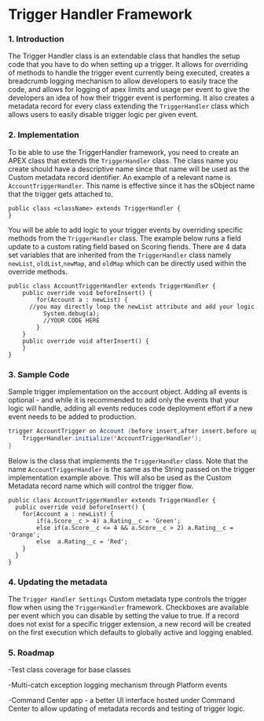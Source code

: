 # Trigger Handler Framework

### 1. Introduction

The Trigger Handler class is an extendable class that handles the setup code that you have to do when setting up a trigger. It allows for overriding of methods to handle the trigger event currently being executed, creates a breadcrumb logging mechanism to allow developers to easily trace the code, and allows for logging of apex limits and usage per event to give the developers an idea of how their trigger event is performing. It also creates a metadata record for every class extending the `TriggerHandler` class which allows users to easily disable trigger logic per given event.

### 2. Implementation

To be able to use the TriggerHandler framework, you need to create an APEX class that extends the `TriggerHandler` class. The class name you create should have a descriptive name since that name will be used as the Custom metadata record identifier. An example of a relevant name is `AccountTriggerHandler`. This name is effective since it has the sObject name that the trigger gets attached to.

```apex
public class <className> extends TriggerHandler {
}
```

You will be able to add logic to your trigger events by overriding specific methods from the `TriggerHandler` class. The example below runs a field update to a custom rating field based on Scoring fiends. There are 4 data set variables that are inherited from the `TriggerHandler` class namely `newList`, `oldList`,`newMap`, and `oldMap` which can be directly used within the override methods.

```apex
public class AccountTriggerHandler extends TriggerHandler {
    public override void beforeInsert() {
        for(Account a : newList) {
	  //you may directly loop the newList attribute and add your logic
          System.debug(a);
          //YOUR CODE HERE
        }
    }
    public override void afterInsert() {
    }
}
```

### 3. Sample Code

Sample trigger implementation on the account object. Adding all events is optional - and while it is recommended to add only the events that your logic will handle, adding all events reduces code deployment effort if a new event needs to be added to production.
```java
trigger AccountTrigger on Account (before insert,after insert,before update,after update,before delete,after delete,after undelete) {
	TriggerHandler.initialize('AccountTriggerHandler');
}
```

Below is the class that implements the `TriggerHandler` class. Note that the name `AccountTriggerHandler` is the same as the String passed on the trigger implementation example above. This will also be used as the Custom Metadata record name which will control the trigger flow.
```apex
public class AccountTriggerHandler extends TriggerHandler {
  public override void beforeInsert() {
    for(Account a : newList) {
        if(a.Score__c > 4) a.Rating__c = 'Green';
        else if(a.Score__c <= 4 && a.Score__c > 2) a.Rating__c = 'Orange';
        else  a.Rating__c = 'Red';
    }
  }
}
```

### 4. Updating the metadata

The `Trigger Handler Settings` Custom metadata type controls the trigger flow when using the `TriggerHandler` framework. Checkboxes are available per event which you can disable by setting the value to true. If a record does not exist for a specific trigger extension, a new record will be created on the first execution which defaults to globally active and logging enabled.


### 5. Roadmap
-Test class coverage for base classes

-Multi-catch exception logging mechanism through Platform events

-Command Center app - a better UI interface hosted under Command Center to allow updating of metadata records and testing of trigger logic.
